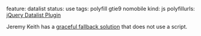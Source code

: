 feature: datalist
status: use
tags: polyfill gtie9 nomobile
kind: js
polyfillurls: [jQuery Datalist Plugin](http://miketaylr.com/code/datalist.html)

Jeremy Keith has a [graceful fallback solution](http://adactio.com/journal/4272/) that does not use a script.
